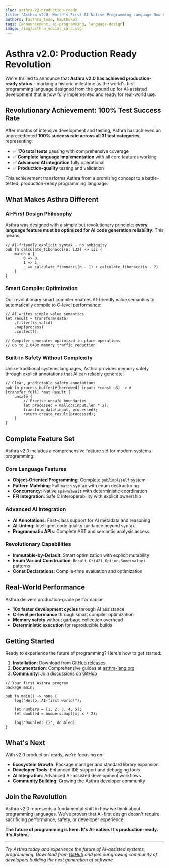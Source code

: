 ```yaml
---
slug: asthra-v2-production-ready
title: "Asthra v2.0: World's First AI-Native Programming Language Now Production Ready"
authors: [asthra_team, bmuthuka]
tags: [announcement, ai-programming, language-design]
image: /img/asthra_social_card.svg
---
```


# Asthra v2.0: Production Ready Revolution

We're thrilled to announce that **Asthra v2.0 has achieved production-ready status** - marking a historic milestone as the world's first programming language designed from the ground up for AI-assisted development that is now fully implemented and ready for real-world use.

<!--truncate-->

## Revolutionary Achievement: 100% Test Success Rate

After months of intensive development and testing, Asthra has achieved an unprecedented **100% success rate across all 31 test categories**, representing:

- ✅ **176 total tests** passing with comprehensive coverage
- ✅ **Complete language implementation** with all core features working
- ✅ **Advanced AI integration** fully operational
- ✅ **Production-quality** testing and validation

This achievement transforms Asthra from a promising concept to a battle-tested, production-ready programming language.

## What Makes Asthra Different

### AI-First Design Philosophy

Asthra was designed with a simple but revolutionary principle: **every language feature must be optimized for AI code generation reliability**. This means:

```asthra
// AI-friendly explicit syntax - no ambiguity
pub fn calculate_fibonacci(n: i32) -> i32 {
    match n {
        0 => 0,
        1 => 1,
        _ => calculate_fibonacci(n - 1) + calculate_fibonacci(n - 2)
    }
}
```

### Smart Compiler Optimization

Our revolutionary smart compiler enables AI-friendly value semantics to automatically compile to C-level performance:

```asthra
// AI writes simple value semantics
let result = transform(data)
    .filter(is_valid)
    .map(process)
    .collect();

// Compiler generates optimized in-place operations
// Up to 2,048x memory traffic reduction
```

### Built-in Safety Without Complexity

Unlike traditional systems languages, Asthra provides memory safety through explicit annotations that AI can reliably generate:

```asthra
// Clear, predictable safety annotations
pub fn process_buffer(#[borrowed] input: *const u8) -> #[transfer_full] *mut Result {
    unsafe { 
        // Precise unsafe boundaries
        let processed = malloc(input.len * 2);
        transform_data(input, processed);
        return create_result(processed);
    }
}
```

## Complete Feature Set

Asthra v2.0 includes a comprehensive feature set for modern systems programming:

### Core Language Features
- **Object-Oriented Programming**: Complete `pub`/`impl`/`self` system
- **Pattern Matching**: Full `match` syntax with enum destructuring
- **Concurrency**: Native `spawn`/`await` with deterministic coordination
- **FFI Integration**: Safe C interoperability with explicit ownership

### Advanced AI Integration
- **AI Annotations**: First-class support for AI metadata and reasoning
- **AI Linting**: Intelligent code quality guidance beyond syntax
- **Programmatic APIs**: Complete AST and semantic analysis access

### Revolutionary Capabilities
- **Immutable-by-Default**: Smart optimization with explicit mutability
- **Enum Variant Construction**: `Result.Ok(42)`, `Option.Some(value)` patterns
- **Const Declarations**: Compile-time evaluation and optimization

## Real-World Performance

Asthra delivers production-grade performance:

- **10x faster development cycles** through AI assistance
- **C-level performance** through smart compiler optimization  
- **Memory safety** without garbage collection overhead
- **Deterministic execution** for reproducible builds

## Getting Started

Ready to experience the future of programming? Here's how to get started:

1. **Installation**: Download from [GitHub releases](https://github.com/asthra-lang/asthra/releases)
2. **Documentation**: Comprehensive guides at [asthra-lang.org](/)
3. **Community**: Join discussions on [GitHub](https://github.com/asthra-lang/asthra/discussions)

```asthra
// Your first Asthra program
package main;

pub fn main() -> none {
    log("Hello, AI-first world!");
    
    let numbers = [1, 2, 3, 4, 5];
    let doubled = numbers.map(|x| x * 2);
    
    log("Doubled: {}", doubled);
}
```

## What's Next

With v2.0 production-ready, we're focusing on:

- **Ecosystem Growth**: Package manager and standard library expansion
- **Developer Tools**: Enhanced IDE support and debugging tools  
- **AI Integration**: Advanced AI-assisted development workflows
- **Community Building**: Growing the Asthra developer community

## Join the Revolution

Asthra v2.0 represents a fundamental shift in how we think about programming languages. We've proven that AI-first design doesn't require sacrificing performance, safety, or developer experience.

**The future of programming is here. It's AI-native. It's production-ready. It's Asthra.**

---

*Try Asthra today and experience the future of AI-assisted systems programming. Download from [GitHub](https://github.com/asthra-lang/asthra) and join our growing community of developers building the next generation of software.* 